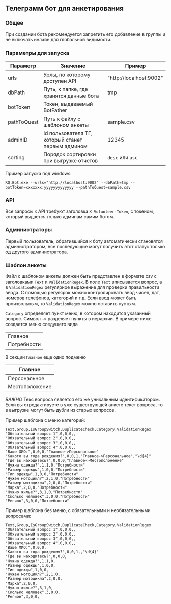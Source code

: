 ## Телеграмм бот для анкетирования

### Общее

При создании бота рекомендуется запретить его добавление в группы и не включать инлайн для глобальной видимости.

### Параметры для запуска

|Параметр| Значение                                          | Пример                  |
|-------|---------------------------------------------------|-------------------------|
|urls | Урлы, по которому доступен API                    | "http://localhost:9002" |
|dbPath | Путь, к папке, где хранятся данные бота           | tmp                     |
|botToken | Токен, выдаваемый BotFather                       |                         |
|pathToQuest| Путь к файлу с шаблоном анкеты                    | sample.csv              |
|adminID| Id пользователя ТГ, который станет первым админом | 12345                   |
| sorting | Порядок сортировки при выгрузке отчетов | `desc` или `asc`                   |


Пример запуска под windows:

```
RQ.Bot.exe --urls="http://localhost:9002" --dbPath=tmp --botToken=xxxxxxx:yyyyyyyyyyyyy --pathToQuest=sample.csv
```

### API 

Все запросы к API требуют заголовка `X-Volunteer-Token`, с токеном, который выдается только админам самим ботом.

### Администраторы

Первый пользователь, обратившийся к боту автоматически становятся администратором, все последующие могут получить этот статус только од другого администратора.

### Шаблон анкеты

Файл с шаблоном анкеты должен быть представлен в формате csv c заголовками `Text` и `ValidationRegex`.
В поле `Text` вписывается вопрос, а в `ValidationRegex` регулярное выражение для проверки правильности ввода.
С помощью регулярок можно контролировать ввод чисел, дат, номеров телефонов, категорий и т.д. 
Если ввод может быть произвольным, то `ValidationRegex` можно оставить пустым.

`Category` определяет пункт меню, в котором находится указанный вопрос. Символ `->` разделяет пункты в иерархии.
В примере ниже создается меню следущего вида

|           |
|-----------| 
|Главное    |
|Потребности|

В секции `Главное` еще одно подменю

| Главное    |
|------------| 
| Персональное    |
| Местоположение |

*ВАЖНО* Текс вопроса является его же уникальным идентификатором. 
Если вы отредактируете в уже существующей анкете текст вопроса, то в выгрузке могут быть дубли из старых вопросов.

Пример шаблона с меню категорий:

```csv
Text,Group,IsGroupSwitch,DuplicateCheck,Category,ValidationRegex
"Обязательный вопрос 1",0,0,0,,
"Обязательный вопрос 2",0,0,0,,
"Обязательный вопрос 3",0,0,0,,
"Обязательный вопрос 4",0,0,0,,
"Ваше ФИО:",0,0,0,"Главное->Персональное"
"Какого вы года рождения?",0,0,1,"Главное->Персональное","\d{4}"
"Где вы находитесь?",0,0,0,"Главное->Местоположение"
"Нужна одежда?",1,1,0,"Потребности"
"Размер одежды",1,0,0,"Потребности"
"Тип одежды",1,0,0,"Потребности"
"Нужен мотоцикл?",2,1,0,"Потребности"
"Размер мотоцикла",2,0,0,"Потребности"
"Марка",2,0,0,"Потребности"
"Нужно жилье?",3,1,0,"Потребности"
"Сколько человек",3,0,0,"Потребности"
"Регион",3,0,0,"Потребности"
```

Пример шаблона без меню, с обязательными и необязательными вопросами:
```csv
Text,Group,IsGroupSwitch,DuplicateCheck,Category,ValidationRegex
"Обязательный вопрос 1",0,0,0,,
"Обязательный вопрос 2",0,0,0,,
"Обязательный вопрос 3",0,0,0,,
"Обязательный вопрос 4",0,0,0,,
"Ваше ФИО:",0,0,0,
"Какого вы года рождения?",0,0,1,,"\d{4}"
"Где вы находитесь?",0,0,0,
"Нужна одежда?",1,1,0,
"Размер одежды",1,0,0,
"Тип одежды",1,0,0,
"Нужен мотоцикл?",2,1,0,
"Размер мотоцикла",2,0,0,
"Марка",2,0,0,
"Нужно жилье?",3,1,0,
"Сколько человек",3,0,0,
"Регион",3,0,0,
```
